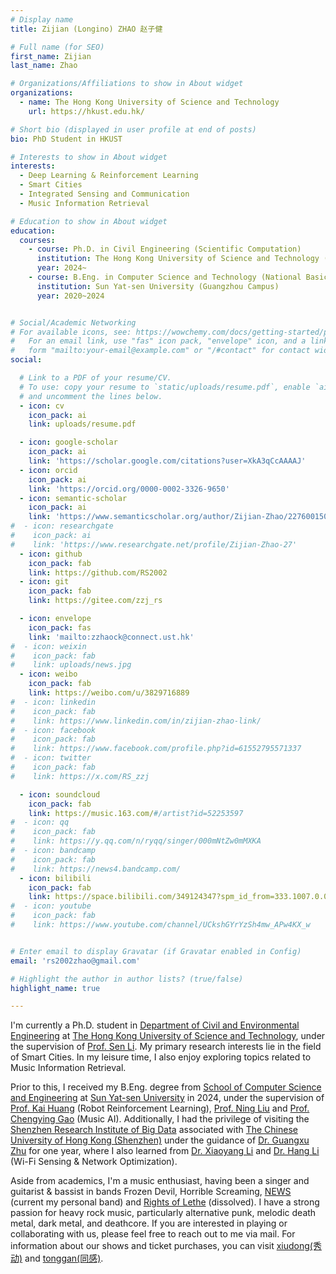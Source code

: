 ```yaml
---
# Display name
title: Zijian (Longino) ZHAO 赵子健

# Full name (for SEO)
first_name: Zijian
last_name: Zhao

# Organizations/Affiliations to show in About widget
organizations:
  - name: The Hong Kong University of Science and Technology
    url: https://hkust.edu.hk/

# Short bio (displayed in user profile at end of posts)
bio: PhD Student in HKUST

# Interests to show in About widget
interests:
  - Deep Learning & Reinforcement Learning
  - Smart Cities
  - Integrated Sensing and Communication
  - Music Information Retrieval

# Education to show in About widget
education:
  courses:
    - course: Ph.D. in Civil Engineering (Scientific Computation)
      institution: The Hong Kong University of Science and Technology (Clearwater Bay Campus, Hong Kong)
      year: 2024~
    - course: B.Eng. in Computer Science and Technology (National Basic Subject Talent Training Plan)
      institution: Sun Yat-sen University (Guangzhou Campus)
      year: 2020~2024


# Social/Academic Networking
# For available icons, see: https://wowchemy.com/docs/getting-started/page-builder/#icons
#   For an email link, use "fas" icon pack, "envelope" icon, and a link in the
#   form "mailto:your-email@example.com" or "/#contact" for contact widget.
social:

  # Link to a PDF of your resume/CV.
  # To use: copy your resume to `static/uploads/resume.pdf`, enable `ai` icons in `params.yaml`,
  # and uncomment the lines below.
  - icon: cv
    icon_pack: ai
    link: uploads/resume.pdf

  - icon: google-scholar
    icon_pack: ai
    link: 'https://scholar.google.com/citations?user=XkA3qCcAAAAJ'
  - icon: orcid
    icon_pack: ai
    link: 'https://orcid.org/0000-0002-3326-9650'
  - icon: semantic-scholar
    icon_pack: ai
    link: 'https://www.semanticscholar.org/author/Zijian-Zhao/2276001508'
#  - icon: researchgate
#    icon_pack: ai
#    link: 'https://www.researchgate.net/profile/Zijian-Zhao-27'
  - icon: github
    icon_pack: fab
    link: https://github.com/RS2002
  - icon: git
    icon_pack: fab
    link: https://gitee.com/zzj_rs

  - icon: envelope
    icon_pack: fas
    link: 'mailto:zzhaock@connect.ust.hk'
#  - icon: weixin
#    icon_pack: fab
#    link: uploads/news.jpg
  - icon: weibo
    icon_pack: fab
    link: https://weibo.com/u/3829716889
#  - icon: linkedin
#    icon_pack: fab
#    link: https://www.linkedin.com/in/zijian-zhao-link/
#  - icon: facebook
#    icon_pack: fab
#    link: https://www.facebook.com/profile.php?id=61552795571337
#  - icon: twitter
#    icon_pack: fab
#    link: https://x.com/RS_zzj

  - icon: soundcloud
    icon_pack: fab
    link: https://music.163.com/#/artist?id=52253597
#  - icon: qq
#    icon_pack: fab
#    link: https://y.qq.com/n/ryqq/singer/000mNtZw0mMXKA
#  - icon: bandcamp
#    icon_pack: fab
#    link: https://news4.bandcamp.com/
  - icon: bilibili
    icon_pack: fab
    link: https://space.bilibili.com/349124347?spm_id_from=333.1007.0.0
#  - icon: youtube
#    icon_pack: fab
#    link: https://www.youtube.com/channel/UCkshGYrYzSh4mw_APw4KX_w


# Enter email to display Gravatar (if Gravatar enabled in Config)
email: 'rs2002zhao@gmail.com'

# Highlight the author in author lists? (true/false)
highlight_name: true

---
```


I'm currently a Ph.D. student in [Department of Civil and Environmental Engineering](https://www.ce.ust.hk/) at [The Hong Kong University of Science and Technology](https://hkust.edu.hk/), under the supervision of [Prof. Sen Li](https://www.smartcityhkust.com/).  My primary research interests lie in the field of Smart Cities. In my leisure time, I also enjoy exploring topics related to Music Information Retrieval.

Prior to this, I received my B.Eng. degree from [School of Computer Science and Engineering](https://cse.sysu.edu.cn/) at [Sun Yat-sen University](https://www.sysu.edu.cn/) in 2024, under the supervision of [Prof. Kai Huang](https://cse.sysu.edu.cn/content/2466) (Robot Reinforcement Learning), [Prof. Ning Liu](https://cse.sysu.edu.cn/node/2495) and [Prof. Chengying Gao](https://cse.sysu.edu.cn/content/2537) (Music AI). Additionally, I had the privilege of visiting the [Shenzhen Research Institute of Big Data](http://www.sribd.cn/) associated with [The Chinese University of Hong Kong (Shenzhen)](https://www.cuhk.edu.cn/zh-hans) under the guidance of [Dr. Guangxu Zhu](https://sites.google.com/view/guangxuzhu)  for one year, where I also learned from [Dr. ‪Xiaoyang Li‬](https://xiaoyang0118.github.io/) and [Dr. ‪Hang Li‬‬](https://scholar.google.com.hk/citations?user=Y_upHe8AAAAJ&hl=zh-CN&oi=sra) (Wi-Fi Sensing \& Network Optimization).

Aside from academics, I'm a music enthusiast, having been a singer and guitarist & bassist in bands Frozen Devil, Horrible Screaming, [NEWS](https://music.163.com/#/artist?id=52253597) (current my personal band) and [Rights of Lethe](https://music.163.com/#/artist?id=52435898) (dissolved).  I have a strong passion for heavy rock music, particularly alternative punk, melodic death metal, dark metal, and deathcore. If you are interested in playing or collaborating with us, please feel free to reach out to me via mail.  For information about our shows and ticket purchases, you can visit [xiudong(秀动)](https://wap.showstart.com/pages/site/artist/artist?id=4832274) and [tonggan(同感)](https://github.com/RS2002/homepage/blob/main/static/uploads/tonggan.jpg).
